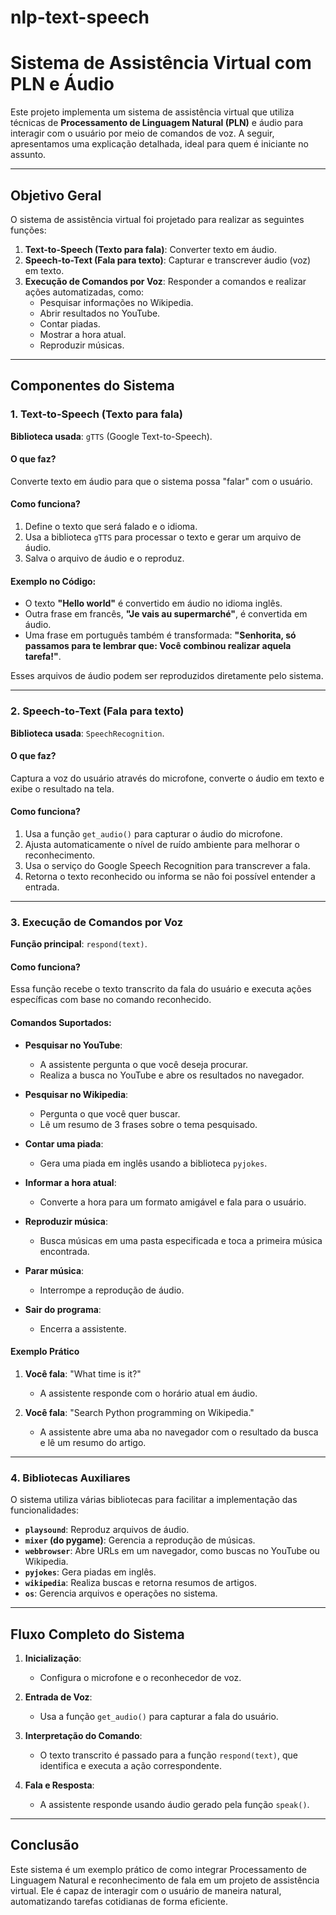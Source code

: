 # nlp-text-speech
# Sistema de Assistência Virtual com PLN e Áudio

Este projeto implementa um sistema de assistência virtual que utiliza técnicas de **Processamento de Linguagem Natural (PLN)** e áudio para interagir com o usuário por meio de comandos de voz. A seguir, apresentamos uma explicação detalhada, ideal para quem é iniciante no assunto.

---

## **Objetivo Geral**

O sistema de assistência virtual foi projetado para realizar as seguintes funções:

1. **Text-to-Speech (Texto para fala)**: Converter texto em áudio.
2. **Speech-to-Text (Fala para texto)**: Capturar e transcrever áudio (voz) em texto.
3. **Execução de Comandos por Voz**: Responder a comandos e realizar ações automatizadas, como:
   - Pesquisar informações no Wikipedia.
   - Abrir resultados no YouTube.
   - Contar piadas.
   - Mostrar a hora atual.
   - Reproduzir músicas.

---

## **Componentes do Sistema**

### **1. Text-to-Speech (Texto para fala)**

**Biblioteca usada**: `gTTS` (Google Text-to-Speech).

#### **O que faz?**
Converte texto em áudio para que o sistema possa "falar" com o usuário.

#### **Como funciona?**
1. Define o texto que será falado e o idioma.
2. Usa a biblioteca `gTTS` para processar o texto e gerar um arquivo de áudio.
3. Salva o arquivo de áudio e o reproduz.

#### **Exemplo no Código:**
- O texto **"Hello world"** é convertido em áudio no idioma inglês.
- Outra frase em francês, **"Je vais au supermarché"**, é convertida em áudio.
- Uma frase em português também é transformada: **"Senhorita, só passamos para te lembrar que: Você combinou realizar aquela tarefa!"**.

Esses arquivos de áudio podem ser reproduzidos diretamente pelo sistema.

---

### **2. Speech-to-Text (Fala para texto)**

**Biblioteca usada**: `SpeechRecognition`.

#### **O que faz?**
Captura a voz do usuário através do microfone, converte o áudio em texto e exibe o resultado na tela.

#### **Como funciona?**
1. Usa a função `get_audio()` para capturar o áudio do microfone.
2. Ajusta automaticamente o nível de ruído ambiente para melhorar o reconhecimento.
3. Usa o serviço do Google Speech Recognition para transcrever a fala.
4. Retorna o texto reconhecido ou informa se não foi possível entender a entrada.

---

### **3. Execução de Comandos por Voz**

**Função principal**: `respond(text)`.

#### **Como funciona?**
Essa função recebe o texto transcrito da fala do usuário e executa ações específicas com base no comando reconhecido.

#### **Comandos Suportados:**
- **Pesquisar no YouTube**:
  - A assistente pergunta o que você deseja procurar.
  - Realiza a busca no YouTube e abre os resultados no navegador.

- **Pesquisar no Wikipedia**:
  - Pergunta o que você quer buscar.
  - Lê um resumo de 3 frases sobre o tema pesquisado.

- **Contar uma piada**:
  - Gera uma piada em inglês usando a biblioteca `pyjokes`.

- **Informar a hora atual**:
  - Converte a hora para um formato amigável e fala para o usuário.

- **Reproduzir música**:
  - Busca músicas em uma pasta especificada e toca a primeira música encontrada.

- **Parar música**:
  - Interrompe a reprodução de áudio.

- **Sair do programa**:
  - Encerra a assistente.

#### **Exemplo Prático**
1. **Você fala**: "What time is it?"
   - A assistente responde com o horário atual em áudio.

2. **Você fala**: "Search Python programming on Wikipedia."
   - A assistente abre uma aba no navegador com o resultado da busca e lê um resumo do artigo.

---

### **4. Bibliotecas Auxiliares**

O sistema utiliza várias bibliotecas para facilitar a implementação das funcionalidades:

- **`playsound`**: Reproduz arquivos de áudio.
- **`mixer` (do pygame)**: Gerencia a reprodução de músicas.
- **`webbrowser`**: Abre URLs em um navegador, como buscas no YouTube ou Wikipedia.
- **`pyjokes`**: Gera piadas em inglês.
- **`wikipedia`**: Realiza buscas e retorna resumos de artigos.
- **`os`**: Gerencia arquivos e operações no sistema.

---

## **Fluxo Completo do Sistema**

1. **Inicialização**:
   - Configura o microfone e o reconhecedor de voz.

2. **Entrada de Voz**:
   - Usa a função `get_audio()` para capturar a fala do usuário.

3. **Interpretação do Comando**:
   - O texto transcrito é passado para a função `respond(text)`, que identifica e executa a ação correspondente.

4. **Fala e Resposta**:
   - A assistente responde usando áudio gerado pela função `speak()`.

---

## **Conclusão**

Este sistema é um exemplo prático de como integrar Processamento de Linguagem Natural e reconhecimento de fala em um projeto de assistência virtual. Ele é capaz de interagir com o usuário de maneira natural, automatizando tarefas cotidianas de forma eficiente.
